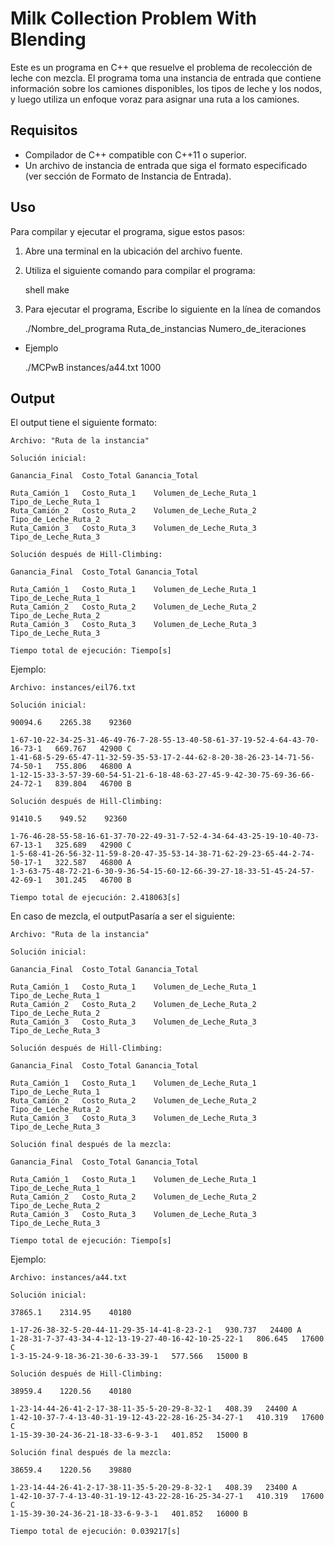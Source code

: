# Milk Collection Problem With Blending

Este es un programa en C++ que resuelve el problema de recolección de leche con mezcla. El programa toma una instancia de entrada que contiene información sobre los camiones disponibles, los tipos de leche y los nodos, y luego utiliza un enfoque voraz para asignar una ruta a los camiones.

## Requisitos

- Compilador de C++ compatible con C++11 o superior.
- Un archivo de instancia de entrada que siga el formato especificado (ver sección de Formato de Instancia de Entrada).

## Uso

Para compilar y ejecutar el programa, sigue estos pasos:

1. Abre una terminal en la ubicación del archivo fuente.

2. Utiliza el siguiente comando para compilar el programa:

    shell
    make

3. Para ejecutar el programa, Escribe lo siguiente en la línea de comandos
    
    ./Nombre_del_programa Ruta_de_instancias Numero_de_iteraciones
   
- Ejemplo
   
    ./MCPwB instances/a44.txt 1000

## Output

El output tiene el siguiente formato:
	
	Archivo: "Ruta de la instancia"
	
	Solución inicial:

	Ganancia_Final	Costo_Total	Ganancia_Total

	Ruta_Camión_1	Costo_Ruta_1	Volumen_de_Leche_Ruta_1 Tipo_de_Leche_Ruta_1
	Ruta_Camión_2	Costo_Ruta_2	Volumen_de_Leche_Ruta_2 Tipo_de_Leche_Ruta_2
	Ruta_Camión_3	Costo_Ruta_3	Volumen_de_Leche_Ruta_3 Tipo_de_Leche_Ruta_3

	Solución después de Hill-Climbing:

	Ganancia_Final	Costo_Total	Ganancia_Total

	Ruta_Camión_1	Costo_Ruta_1	Volumen_de_Leche_Ruta_1 Tipo_de_Leche_Ruta_1
	Ruta_Camión_2	Costo_Ruta_2	Volumen_de_Leche_Ruta_2 Tipo_de_Leche_Ruta_2
	Ruta_Camión_3	Costo_Ruta_3	Volumen_de_Leche_Ruta_3 Tipo_de_Leche_Ruta_3

	Tiempo total de ejecución: Tiempo[s]

Ejemplo:
	
	Archivo: instances/eil76.txt

	Solución inicial:

	90094.6    2265.38    92360

	1-67-10-22-34-25-31-46-49-76-7-28-55-13-40-58-61-37-19-52-4-64-43-70-16-73-1   669.767   42900 C
	1-41-68-5-29-65-47-11-32-59-35-53-17-2-44-62-8-20-38-26-23-14-71-56-74-50-1   755.806   46800 A
	1-12-15-33-3-57-39-60-54-51-21-6-18-48-63-27-45-9-42-30-75-69-36-66-24-72-1   839.804   46700 B

	Solución después de Hill-Climbing:

	91410.5    949.52    92360

	1-76-46-28-55-58-16-61-37-70-22-49-31-7-52-4-34-64-43-25-19-10-40-73-67-13-1   325.689   42900 C
	1-5-68-41-26-56-32-11-59-8-20-47-35-53-14-38-71-62-29-23-65-44-2-74-50-17-1   322.587   46800 A
	1-3-63-75-48-72-21-6-30-9-36-54-15-60-12-66-39-27-18-33-51-45-24-57-42-69-1   301.245   46700 B

	Tiempo total de ejecución: 2.418063[s]


En caso de mezcla, el outputPasaría a ser el siguiente:

	Archivo: "Ruta de la instancia"
	
	Solución inicial:

	Ganancia_Final	Costo_Total	Ganancia_Total

	Ruta_Camión_1	Costo_Ruta_1	Volumen_de_Leche_Ruta_1 Tipo_de_Leche_Ruta_1
	Ruta_Camión_2	Costo_Ruta_2	Volumen_de_Leche_Ruta_2 Tipo_de_Leche_Ruta_2
	Ruta_Camión_3	Costo_Ruta_3	Volumen_de_Leche_Ruta_3 Tipo_de_Leche_Ruta_3

	Solución después de Hill-Climbing:

	Ganancia_Final	Costo_Total	Ganancia_Total

	Ruta_Camión_1	Costo_Ruta_1	Volumen_de_Leche_Ruta_1 Tipo_de_Leche_Ruta_1
	Ruta_Camión_2	Costo_Ruta_2	Volumen_de_Leche_Ruta_2 Tipo_de_Leche_Ruta_2
	Ruta_Camión_3	Costo_Ruta_3	Volumen_de_Leche_Ruta_3 Tipo_de_Leche_Ruta_3

	Solución final después de la mezcla:

	Ganancia_Final	Costo_Total	Ganancia_Total

	Ruta_Camión_1	Costo_Ruta_1	Volumen_de_Leche_Ruta_1 Tipo_de_Leche_Ruta_1
	Ruta_Camión_2	Costo_Ruta_2	Volumen_de_Leche_Ruta_2 Tipo_de_Leche_Ruta_2
	Ruta_Camión_3	Costo_Ruta_3	Volumen_de_Leche_Ruta_3 Tipo_de_Leche_Ruta_3

	Tiempo total de ejecución: Tiempo[s]

Ejemplo:
	
	Archivo: instances/a44.txt

	Solución inicial:

	37865.1    2314.95    40180

	1-17-26-38-32-5-20-44-11-29-35-14-41-8-23-2-1   930.737   24400 A
	1-28-31-7-37-43-34-4-12-13-19-27-40-16-42-10-25-22-1   806.645   17600 C
	1-3-15-24-9-18-36-21-30-6-33-39-1   577.566   15000 B

	Solución después de Hill-Climbing:

	38959.4    1220.56    40180

	1-23-14-44-26-41-2-17-38-11-35-5-20-29-8-32-1   408.39   24400 A
	1-42-10-37-7-4-13-40-31-19-12-43-22-28-16-25-34-27-1   410.319   17600 C
	1-15-39-30-24-36-21-18-33-6-9-3-1   401.852   15000 B

	Solución final después de la mezcla:

	38659.4    1220.56    39880

	1-23-14-44-26-41-2-17-38-11-35-5-20-29-8-32-1   408.39   23400 A
	1-42-10-37-7-4-13-40-31-19-12-43-22-28-16-25-34-27-1   410.319   17600 C
	1-15-39-30-24-36-21-18-33-6-9-3-1   401.852   16000 B

	Tiempo total de ejecución: 0.039217[s]
